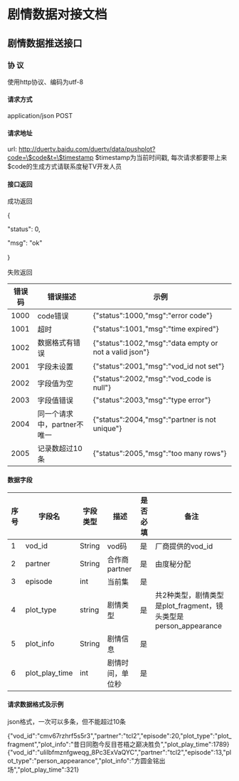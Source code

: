 # 剧情数据对接文档

## 剧情数据推送接口

### 协 议

使用http协议、编码为utf-8

#### 请求方式

application/json POST

#### 请求地址

url: http://duertv.baidu.com/duertv/data/pushplot?code=\$code&t=\$timestamp $timestamp为当前时间戳, 每次请求都要带上来 $code的生成方式请联系度秘TV开发人员
#### 接口返回

成功返回

{

"status": 0,

"msg": "ok"

｝

失败返回

| 错误码 | 错误描述 | 示例 |
|---|---|---|
|1000 | code错误 | {"status":1000,"msg":"error code"} |
|1001 | 超时 | {"status":1001,"msg":"time expired"} |
|1002 | 数据格式有错误 | {"status":1002,"msg":"data empty or not a valid json"} |
|2001 | 字段未设置 | {"status":2001,"msg":"vod_id not set"} |
|2002 | 字段值为空 | {"status":2002,"msg":"vod_code is null"} |
|2003 | 字段值错误 | {"status":2003,"msg":"type error"} |
|2004 | 同一个请求中，partner不唯一 | {"status":2004,"msg":"partner is not unique"} |
|2005 | 记录数超过10条 | {"status":2005,"msg":"too many rows"} |

#### 数据字段

|序号 | 字段名 | 字段类型 | 描述 |是否必填 | 备注 |
|---|---|---|---|---|---|
| 1| vod_id | String | vod码 | 是 | 厂商提供的vod_id |
| 2| partner| String | 合作商partner | 是 | 由度秘分配 |
| 3| episode| int | 当前集 | 是 | |
| 4| plot_type| string | 剧情类型| 是 | 共2种类型，剧情类型是plot_fragment，镜头类型是person_appearance |
| 5| plot_info| String| 剧情信息 | 是 | |
| 6| plot_play_time| int| 剧情时间，单位秒 | 是 | |

#### 请求数据格式及示例

json格式，一次可以多条，但不能超过10条

{"vod_id":"cmv67rzhrf5s5r3","partner":"tcl2","episode":20,"plot_type":"plot_fragment","plot_info":"昔日同胞今反目苍梧之巅决胜负","plot_play_time":1789}
{"vod_id":"ulilbfmznfgweqg_8Pc3ExVaQYC","partner":"tcl2","episode":13,"plot_type":"person_appearance","plot_info":"方圆金铭出场","plot_play_time":321}
